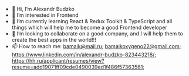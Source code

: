 - 👋 Hi, I’m Alexandr Budzko
- 👀 I’m interested in Frontend
- 🌱 I’m currently learning React & Redux Toolkit  & TypeScript and all things which will help me to become a good Frontend developer
- 💞️ I’m looking to collaborate on a good company, and I will help them to create the best apps in the world!!! 
- 📫 How to reach me: bamaik@mail.ru; bamaikoxygeno22@gmail.com; https://www.linkedin.com/in/alexandr-budzko-823443218/; https://hh.ru/applicant/resumes/view?resume=add19071ff09cde0490039ed1f486f57363561;

<!---
OxygenO22/OxygenO22 is a ✨ special ✨ repository because its `README.md` (this file) appears on your GitHub profile.
You can click the Preview link to take a look at your changes.
--->
